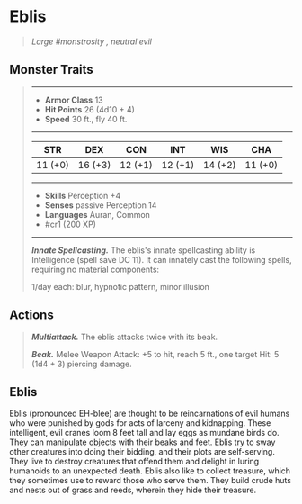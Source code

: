 # Eblis
>*Large #monstrosity , neutral evil*
## Monster Traits
>___
>- **Armor Class** 13
>- **Hit Points** 26 (4d10 + 4)
>- **Speed** 30 ft., fly 40 ft.
>___
>|STR|DEX|CON|INT|WIS|CHA|
>|:---:|:---:|:---:|:---:|:---:|:---:|
>|11 (+0)|16 (+3)|12 (+1)|12 (+1)|14 (+2)|11 (+0)|
>___
>- **Skills** Perception +4
>- **Senses** passive Perception 14
>- **Languages** Auran, Common
>- #cr1 (200 XP)
>___
>***Innate Spellcasting.*** The eblis's innate spellcasting ability is Intelligence (spell save DC 11). It can innately cast the following spells, requiring no material components:  
>
>1/day each: blur, hypnotic pattern, minor illusion  
>
## Actions
>***Multiattack.*** The eblis attacks twice with its beak.  
>
>***Beak.*** Melee Weapon Attack: +5 to hit, reach 5 ft., one target Hit: 5 (1d4 + 3) piercing damage.
## Eblis
Eblis (pronounced EH-blee) are thought to be reincarnations of evil humans who were punished by gods for acts of larceny and kidnapping. These intelligent, evil cranes loom 8 feet tall and lay eggs as mundane birds do. They can manipulate objects with their beaks and feet.
Eblis try to sway other creatures into doing their bidding, and their plots are self-serving. They live to destroy creatures that offend them and delight in luring humanoids to an unexpected death. Eblis also like to collect treasure, which they sometimes use to reward those who serve them. They build crude huts and nests out of grass and reeds, wherein they hide their treasure.